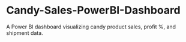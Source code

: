 # Candy-Sales-PowerBI-Dashboard
A Power BI dashboard visualizing candy product sales, profit %, and shipment data.
